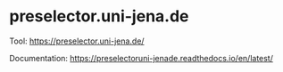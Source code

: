 # preselector.uni-jena.de
Tool: 
https://preselector.uni-jena.de/

Documentation: 
https://preselectoruni-jenade.readthedocs.io/en/latest/
